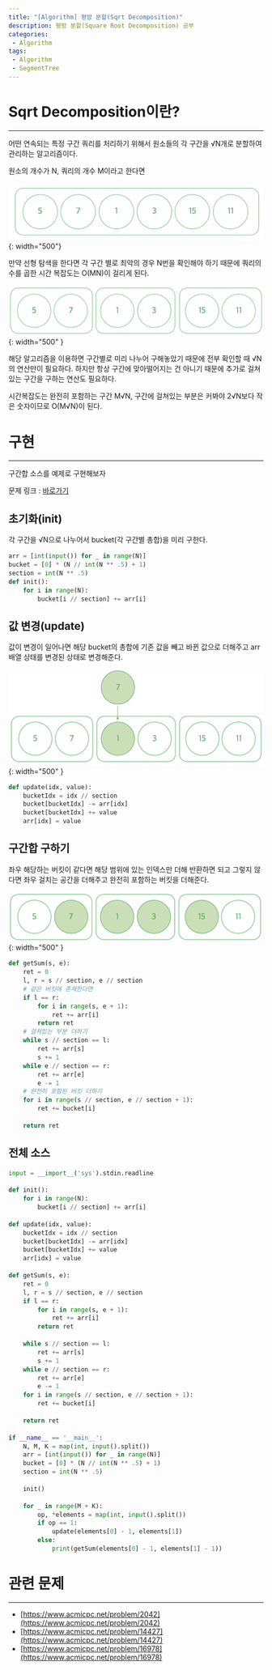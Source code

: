 ```yaml
---
title: "[Algorithm] 평방 분할(Sqrt Decomposition)"
description: 평방 분할(Square Root Decomposition) 공부
categories:
 - Algorithm
tags:
 - Algorithm
 - SegmentTree
---
```


# Sqrt Decomposition이란?

<hr>

어떤 연속되는 특정 구간 쿼리를 처리하기 위해서 원소들의 각 구간을 √N개로 분할하여 관리하는 알고리즘이다.

원소의 개수가 N, 쿼리의 개수 M이라고 한다면

![linear](/assets/postImages/SqrtDecomposition/linear.png){: width="500"}

만약 선형 탐색을 한다면 각 구간 별로 최악의 경우 N번을 확인해야 하기 때문에 쿼리의 수를 곱한 시간 복잡도는 O(MN)이 걸리게 된다.

![sqrt](/assets/postImages/SqrtDecomposition/sqrt.png){: width="500" }

해당 알고리즘을 이용하면 구간별로 미리 나누어 구해놓았기 때문에 전부 확인할 때 √N의 연산만이 필요하다. 하지만 항상 구간에 맞아떨어지는 건 아니기 때문에 추가로 걸쳐있는 구간을 구하는 연산도 필요하다.

시간복잡도는 완전히 포함하는 구간 M√N, 구간에 걸쳐있는 부분은 커봐야 2√N보다 작은 숫자이므로 O(M√N)이 된다. 

# 구현

<hr>

구간합 소스를 예제로 구현해보자

문제 링크 : [바로가기](https://www.acmicpc.net/problem/2042)

## 초기화(init)

각 구간을 √N으로 나누어서 bucket(각 구간별 총합)을 미리 구한다. 

``` python
arr = [int(input()) for _ in range(N)]
bucket = [0] * (N // int(N ** .5) + 1)
section = int(N ** .5)
def init():
    for i in range(N):
        bucket[i // section] += arr[i]
```

## 값 변경(update)

값이 변경이 일어나면 해당 bucket의 총합에 기존 값을 빼고 바뀐 값으로 더해주고 arr 배열 상태를 변경된 상태로 변경해준다.

![update](/assets/postImages/SqrtDecomposition/update.png){: width="500" }

``` python
def update(idx, value):
    bucketIdx = idx // section
    bucket[bucketIdx] -= arr[idx]
    bucket[bucketIdx] += value
    arr[idx] = value
```

## 구간합 구하기

좌우 해당하는 버킷이 같다면 해당 범위에 있는 인덱스만 더해 반환하면 되고 그렇지 않다면 좌우 걸치는 공간을 더해주고 완전히 포함하는 버킷을 더해준다.

![getSum](/assets/postImages/SqrtDecomposition/getSum.png){: width="500" }

``` python
def getSum(s, e):
    ret = 0
    l, r = s // section, e // section
    # 같은 버킷에 존재한다면
    if l == r:
        for i in range(s, e + 1):
            ret += arr[i]
        return ret
    # 걸쳐있는 부분 더하기
    while s // section == l:
        ret += arr[s]
        s += 1
    while e // section == r:
        ret += arr[e]
        e -= 1
    # 완전히 포함된 버킷 더하기
    for i in range(s // section, e // section + 1):
        ret += bucket[i]

    return ret
```

## 전체 소스

``` python
input = __import__('sys').stdin.readline

def init():
    for i in range(N):
        bucket[i // section] += arr[i]

def update(idx, value):
    bucketIdx = idx // section
    bucket[bucketIdx] -= arr[idx]
    bucket[bucketIdx] += value
    arr[idx] = value
    
def getSum(s, e):
    ret = 0
    l, r = s // section, e // section
    if l == r:
        for i in range(s, e + 1):
            ret += arr[i]
        return ret

    while s // section == l:
        ret += arr[s]
        s += 1
    while e // section == r:
        ret += arr[e]
        e -= 1
    for i in range(s // section, e // section + 1):
        ret += bucket[i]

    return ret

if __name__ == '__main__':
    N, M, K = map(int, input().split())
    arr = [int(input()) for _ in range(N)]
    bucket = [0] * (N // int(N ** .5) + 1)
    section = int(N ** .5)

    init()

    for _ in range(M + K):
        op, *elements = map(int, input().split())
        if op == 1:
            update(elements[0] - 1, elements[1])
        else:
            print(getSum(elements[0] - 1, elements[1] - 1))
```

# 관련 문제

<hr>

- [https://www.acmicpc.net/problem/2042](https://www.acmicpc.net/problem/2042)
- [https://www.acmicpc.net/problem/14427](https://www.acmicpc.net/problem/14427)
- [https://www.acmicpc.net/problem/16978](https://www.acmicpc.net/problem/16978)
